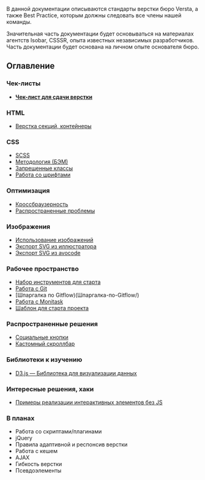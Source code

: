 В данной документации описываются стандарты верстки бюро Versta, а также Best Practice, которым должны следовать все члены нашей команды.

Значительная часть документации будет основываться на материалах агентств Isobar, CSSSR, опыта известных независимых разработчиков. Часть документации будет основана на личном опыте основателя бюро.

## Оглавление

### Чек-листы
* **[Чек-лист для сдачи верстки](Чек-лист-для-сдачи-верстки/)**

### HTML
* [Верстка секций, контейнеры](Верстка-секций/)

### CSS
* [SCSS](SCSS/)
* [Методология (БЭМ)](БЭМ/)
* [Запрещенные классы](Запрещенные-классы/)
* [Работа со шрифтами](Шрифты/)

### Оптимизация
* [Кроссбраузерность](Кроссбраузерность/)
* [Распространенные проблемы](Распространенные-проблемы/)

### Изображения
* [Использование изображений](Использование-изображений/)
* [Экспорт SVG из иллюстратора](Экспорт-SVG-из-иллюстратора/)
* [Экспорт SVG из avocode](Экспорт-SVG-из-avocode/)

### Рабочее пространство
* [Набор инструментов для старта](Набор-инструментов-для-старта/)
* [Работа с Git](Git/)
* [Шпаргалка по Gitflow)(Шпаргалка-по-Gitflow/)
* [Работа с Monitask](Работа-с-Monitask/)
* [Шаблон для старта проекта](https://github.com/verstaburo/versta-project-template)

### Распространенные решения
* [Социальные кнопки](Социальные-кнопки)
* [Кастомный скроллбар](https://github.com/gromo/jquery.scrollbar)

### Библиотеки к изучению
* [D3.js — Библиотека для визуализации данных](https://d3js.org/)

### Интересные решения, хаки
* [Примеры реализации интерактивных элементов без JS](https://github.com/you-dont-need/You-Dont-Need-JavaScript)

### В планах
* Работа со скриптами/плагинами
* jQuery
* Правила адаптивной и респонсив верстки
* Работа с кешем
* AJAX
* Гибкость верстки
* Псевдоэлементы